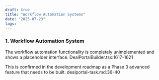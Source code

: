 ```yaml
---
draft: true
title: "Workflow Automation Systems"
date: "2025-07-23"
tags: 
---
```

### 1. Workflow Automation System 

The workflow automation functionality is completely unimplemented and shows a placeholder interface. DealPortalBuilder.tsx:1617-1621

This is confirmed in the development roadmap as a Phase 3 advanced feature that needs to be built. dealportal-task.md:36-40